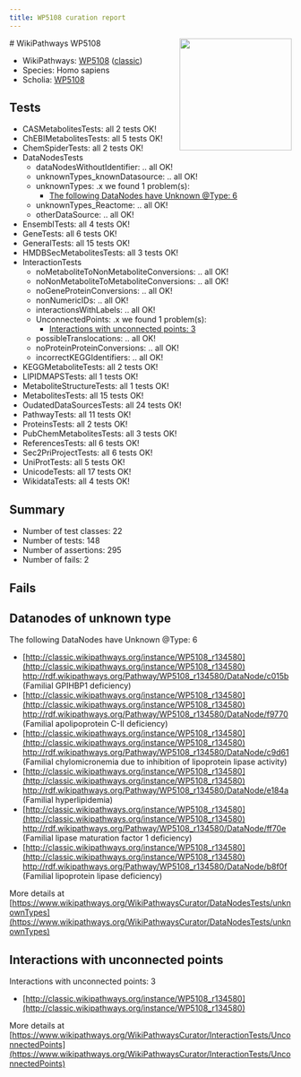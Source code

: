 ```yaml
---
title: WP5108 curation report
---
```


<img style="float: right; width: 200px" src="https://upload.wikimedia.org/wikipedia/commons/thumb/8/83/Wplogo_with_text_500.png/640px-Wplogo_with_text_500.png" />
# WikiPathways WP5108

* WikiPathways: [WP5108](https://wikipathways.org/pathways/WP5108) ([classic](https://classic.wikipathways.org/instance/WP5108))
* Species: Homo sapiens
* Scholia: [WP5108](https://scholia.toolforge.org/wikipathways/WP5108)
## Tests
* CASMetabolitesTests: all 2 tests OK!
* ChEBIMetabolitesTests: all 5 tests OK!
* ChemSpiderTests: all 2 tests OK!
* DataNodesTests
    * dataNodesWithoutIdentifier: .. all OK!
    * unknownTypes_knownDatasource: .. all OK!
    * unknownTypes: .x we found 1 problem(s):
        * [The following DataNodes have Unknown @Type: 6](#839973e4)
    * unknownTypes_Reactome: .. all OK!
    * otherDataSource: .. all OK!
* EnsemblTests: all 4 tests OK!
* GeneTests: all 6 tests OK!
* GeneralTests: all 15 tests OK!
* HMDBSecMetabolitesTests: all 3 tests OK!
* InteractionTests
    * noMetaboliteToNonMetaboliteConversions: .. all OK!
    * noNonMetaboliteToMetaboliteConversions: .. all OK!
    * noGeneProteinConversions: .. all OK!
    * nonNumericIDs: .. all OK!
    * interactionsWithLabels: .. all OK!
    * UnconnectedPoints: .x we found 1 problem(s):
        * [Interactions with unconnected points: 3](#35a61adb)
    * possibleTranslocations: .. all OK!
    * noProteinProteinConversions: .. all OK!
    * incorrectKEGGIdentifiers: .. all OK!
* KEGGMetaboliteTests: all 2 tests OK!
* LIPIDMAPSTests: all 1 tests OK!
* MetaboliteStructureTests: all 1 tests OK!
* MetabolitesTests: all 15 tests OK!
* OudatedDataSourcesTests: all 24 tests OK!
* PathwayTests: all 11 tests OK!
* ProteinsTests: all 2 tests OK!
* PubChemMetabolitesTests: all 3 tests OK!
* ReferencesTests: all 6 tests OK!
* Sec2PriProjectTests: all 6 tests OK!
* UniProtTests: all 5 tests OK!
* UnicodeTests: all 17 tests OK!
* WikidataTests: all 4 tests OK!


## Summary

* Number of test classes: 22
* Number of tests: 148
* Number of assertions: 295
* Number of fails: 2

## Fails

<a name="839973e4" />

## Datanodes of unknown type

The following DataNodes have Unknown @Type: 6

* [http://classic.wikipathways.org/instance/WP5108_r134580](http://classic.wikipathways.org/instance/WP5108_r134580) http://rdf.wikipathways.org/Pathway/WP5108_r134580/DataNode/c015b (Familial GPIHBP1 deficiency)
* [http://classic.wikipathways.org/instance/WP5108_r134580](http://classic.wikipathways.org/instance/WP5108_r134580) http://rdf.wikipathways.org/Pathway/WP5108_r134580/DataNode/f9770 (Familial apolipoprotein C-II deficiency)
* [http://classic.wikipathways.org/instance/WP5108_r134580](http://classic.wikipathways.org/instance/WP5108_r134580) http://rdf.wikipathways.org/Pathway/WP5108_r134580/DataNode/c9d61 (Familial chylomicronemia 
due to inhibition of 
lipoprotein lipase 
activity)
* [http://classic.wikipathways.org/instance/WP5108_r134580](http://classic.wikipathways.org/instance/WP5108_r134580) http://rdf.wikipathways.org/Pathway/WP5108_r134580/DataNode/e184a (Familial hyperlipidemia)
* [http://classic.wikipathways.org/instance/WP5108_r134580](http://classic.wikipathways.org/instance/WP5108_r134580) http://rdf.wikipathways.org/Pathway/WP5108_r134580/DataNode/ff70e (Familial lipase maturation 
factor 1 deficiency)
* [http://classic.wikipathways.org/instance/WP5108_r134580](http://classic.wikipathways.org/instance/WP5108_r134580) http://rdf.wikipathways.org/Pathway/WP5108_r134580/DataNode/b8f0f (Familial lipoprotein lipase deficiency)


More details at [https://www.wikipathways.org/WikiPathwaysCurator/DataNodesTests/unknownTypes](https://www.wikipathways.org/WikiPathwaysCurator/DataNodesTests/unknownTypes)

<a name="35a61adb" />

## Interactions with unconnected points

Interactions with unconnected points: 3

* [http://classic.wikipathways.org/instance/WP5108_r134580](http://classic.wikipathways.org/instance/WP5108_r134580)


More details at [https://www.wikipathways.org/WikiPathwaysCurator/InteractionTests/UnconnectedPoints](https://www.wikipathways.org/WikiPathwaysCurator/InteractionTests/UnconnectedPoints)

